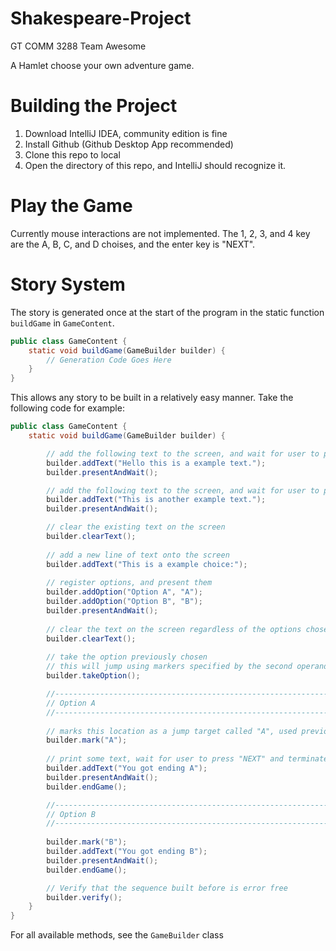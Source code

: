 # Shakespeare-Project
GT COMM 3288 Team Awesome

A Hamlet choose your own adventure game.

# Building the Project

1. Download IntelliJ IDEA, community edition is fine
3. Install Github (Github Desktop App recommended)
4. Clone this repo to local
5. Open the directory of this repo, and IntelliJ should recognize it.

# Play the Game

Currently mouse interactions are not implemented. The 1, 2, 3, and 4 key are the A, B, C, and D choises, and the enter key is "NEXT".

# Story System
The story is generated once at the start of the program in the static function `buildGame` in `GameContent`.

```java
public class GameContent {
    static void buildGame(GameBuilder builder) {
        // Generation Code Goes Here
    }
}
```

This allows any story to be built in a relatively easy manner. Take the following code for example:

```java
public class GameContent {
    static void buildGame(GameBuilder builder) {

        // add the following text to the screen, and wait for user to press "NEXT"
        builder.addText("Hello this is a example text.");
        builder.presentAndWait();

        // add the following text to the screen, and wait for user to press "NEXT"
        builder.addText("This is another example text.");
        builder.presentAndWait();

        // clear the existing text on the screen
        builder.clearText();
        
        // add a new line of text onto the screen
        builder.addText("This is a example choice:");
        
        // register options, and present them
        builder.addOption("Option A", "A");
        builder.addOption("Option B", "B");
        builder.presentAndWait();
        
        // clear the text on the screen regardless of the options chosen
        builder.clearText();
        
        // take the option previously chosen
        // this will jump using markers specified by the second operand in addOption
        builder.takeOption();

        //----------------------------------------------------------------------
        // Option A
        //----------------------------------------------------------------------
        
        // marks this location as a jump target called "A", used previously in addOption
        builder.mark("A");
        
        // print some text, wait for user to press "NEXT" and terminate the game
        builder.addText("You got ending A");
        builder.presentAndWait();
        builder.endGame();

        //----------------------------------------------------------------------
        // Option B
        //----------------------------------------------------------------------
        
        builder.mark("B");
        builder.addText("You got ending B");
        builder.presentAndWait();
        builder.endGame();

        // Verify that the sequence built before is error free
        builder.verify();
    }
}
```

For all available methods, see the `GameBuilder` class
